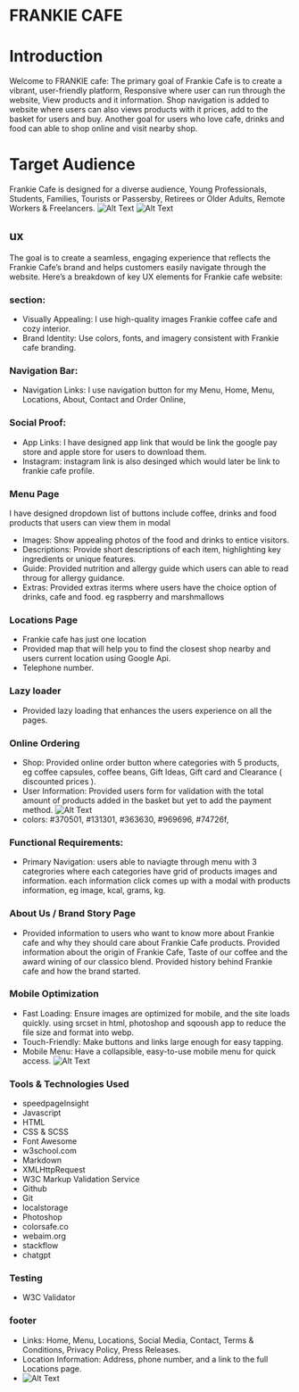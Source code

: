 # FRANKIE CAFE

# Introduction
Welcome to FRANKIE cafe: 
The primary goal of Frankie Cafe is to create a vibrant, user-friendly platform, Responsive where user can run through the website, View products and it information. Shop navigation is added to website where users can also views products with it prices, 
add to the basket for users and buy. Another goal for users who love cafe, drinks and food can able to shop online and visit nearby shop.

# Target Audience
Frankie Cafe is designed for a diverse audience, Young Professionals, Students, Families, Tourists or Passersby, Retirees or Older Adults, Remote Workers & Freelancers.
![Alt Text](images/tablet-pic.jpg)
![Alt Text](images/mobileportrait.jpg)

## ux
The goal is to create a seamless, engaging experience that reflects the Frankie Cafe’s brand and helps customers easily navigate through the website. Here’s a breakdown of key UX elements for Frankie cafe website:
### section:
- Visually Appealing: I use high-quality images Frankie coffee cafe and cozy interior.
- Brand Identity:  Use colors, fonts, and imagery consistent with Frankie cafe branding.

### Navigation Bar:
- Navigation Links: I use navigation button for my Menu, Home, Menu, Locations, About, Contact and  Order Online,
### Social Proof:
- App Links: I have designed app link that would be link the google pay store and apple store for users to download them.
- Instagram: instagram link is also desinged which would later be link to frankie cafe profile.

### Menu Page

I have designed dropdown list of buttons include coffee, drinks and food products that users can view them in modal
- Images: Show appealing photos of the food and drinks to entice visitors.
- Descriptions: Provide short descriptions of each item, highlighting key ingredients or unique features.
- Guide: Provided nutrition and allergy guide which users can able to read throug for allergy guidance.
- Extras: Provided extras iterms where users have the choice option of drinks, cafe and food. eg raspberry and marshmallows
### Locations Page
- Frankie cafe has just one location
- Provided map that will help you to find the closest shop nearby and users current location using Google Api.
- Telephone number.

### Lazy loader
- Provided lazy loading that enhances the users experience on all the pages.
###  Online Ordering 
- Shop: Provided online order button where categories with 5 products, eg coffee capsules, coffee beans, Gift Ideas, Gift card and Clearance ( discounted prices ).
- User Information: Provided users form for validation with the total amount of products added in the basket but yet to add the payment method.
![Alt Text](images/items-basket-info.jpg)
- colors: #370501, #131301, #363630, #969696, #74726f,

### Functional Requirements:
- Primary Navigation: users able to naviagte through menu with 3 categrories where each categories have grid of products images and information. each information click comes up with a modal with products information, eg image, kcal, grams, kg.

###  About Us / Brand Story Page
- Provided information to users who want to know more about Frankie cafe and why they should care about Frankie Cafe products. Provided information about the origin of Frankie Cafe, Taste of our coffee and the award wining of our classico blend. Provided history behind Frankie cafe and how the brand started.
###  Mobile Optimization
- Fast Loading: Ensure images are optimized for mobile, and the site loads quickly. using srcset in html, photoshop and sqooush app to reduce the file size and format into webp.
- Touch-Friendly: Make buttons and links large enough for easy tapping.
- Mobile Menu: Have a collapsible, easy-to-use mobile menu for quick access.
![Alt Text](images/menu-collapse.jpg)

### Tools & Technologies Used
- speedpageInsight
- Javascript
- HTML
- CSS & SCSS
- Font Awesome
- w3school.com
- Markdown
- XMLHttpRequest
- W3C Markup Validation Service
- Github
- Git
- localstorage
- Photoshop
- colorsafe.co
- webaim.org
- stackflow
- chatgpt

### Testing
-  W3C Validator 

### footer
- Links: Home, Menu, Locations, Social Media, Contact, Terms & Conditions, Privacy Policy, Press Releases.
- Location Information: Address, phone number, and a link to the full Locations page.
- ![Alt Text](images/footer-pic.jpg)


